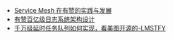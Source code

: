 * [Service Mesh 在有赞的实践与发展](https://www.infoq.cn/article/5x6fB3A5b*vSSHzhCwMK)
* [有赞百亿级日志系统架构设计](https://tech.youzan.com/you-zan-bai-yi-ji-ri-zhi-xi-tong-jia-gou-she-ji/)
* [千万级延时任务队列如何实现，看美图开源的-LMSTFY](https://www.sohu.com/a/356992550_268033)
